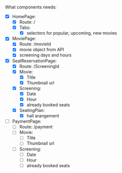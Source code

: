 What components needs:

- [X] HomePage: 
  - [X] Route: /
  - [X] Tabs:
    - [X] selectors for popular, upcoming, new movies
- [X] MoviePage:
  - [X] Route: /movieId
  - [X] movie object from API
  - [X] screening days and hours
- [X] SeatReservationPage:
  - [X] Route: /ScreeningId
  - [X] Movie:
    - [X] Title
    - [X] Thumbnail url
  - [X] Screening:
    - [X] Date
    - [X] Hour
    - [X] already booked seats
  - [X] SeatingPlan:
    - [X] hall arangement
- [ ] PaymentPage:
  - [ ] Route: /payment
  - [ ] Movie:
    - [ ] Title
    - [ ] Thumbnail url
  - [ ] Screening:
    - [ ] Date
    - [ ] Hour
    - [ ] already booked seats
